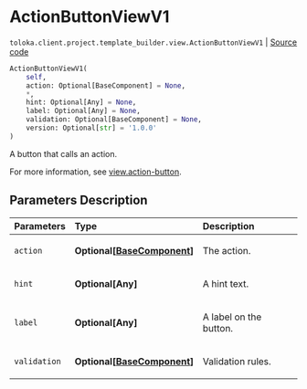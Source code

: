 # ActionButtonViewV1
`toloka.client.project.template_builder.view.ActionButtonViewV1` | [Source code](https://github.com/Toloka/toloka-kit/blob/v1.2.0.post1/src/client/project/template_builder/view.py#L64)

```python
ActionButtonViewV1(
    self,
    action: Optional[BaseComponent] = None,
    *,
    hint: Optional[Any] = None,
    label: Optional[Any] = None,
    validation: Optional[BaseComponent] = None,
    version: Optional[str] = '1.0.0'
)
```

A button that calls an action.


For more information, see [view.action-button](https://toloka.ai/docs/template-builder/reference/view.action-button).

## Parameters Description

| Parameters | Type | Description |
| :----------| :----| :-----------|
`action`|**Optional\[[BaseComponent](toloka.client.project.template_builder.base.BaseComponent.md)\]**|<p>The action.</p>
`hint`|**Optional\[Any\]**|<p>A hint text.</p>
`label`|**Optional\[Any\]**|<p>A label on the button.</p>
`validation`|**Optional\[[BaseComponent](toloka.client.project.template_builder.base.BaseComponent.md)\]**|<p>Validation rules.</p>

